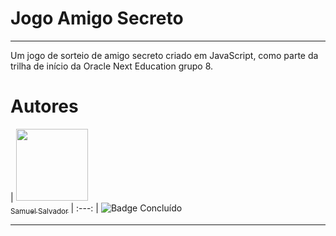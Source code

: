 # Jogo Amigo Secreto

---

Um jogo de sorteio de amigo secreto criado em JavaScript, como parte da trilha de início da Oracle Next Education grupo 8.

# Autores

| [<img loading="lazy" src="https://avatars.githubusercontent.com/u/107806776?v=4" width=115><br><sub>Samuel Salvador</sub>](https://github.com/samuel-salvador) | :---: | ![Badge Concluído](http://img.shields.io/static/v1?label=STATUS&message=CONCLUÍDO&color=GREEN&style=for-the-badge)

---
